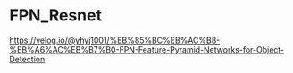 # FPN_Resnet
https://velog.io/@yhyj1001/%EB%85%BC%EB%AC%B8-%EB%A6%AC%EB%B7%B0-FPN-Feature-Pyramid-Networks-for-Object-Detection
